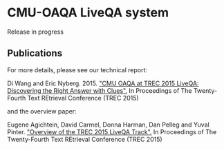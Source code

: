 # CMU-OAQA LiveQA system

Release in progress

Publications
----
For more details, please see our technical report:
> 
Di Wang and Eric Nyberg. 2015. 
["CMU OAQA at TREC 2015 LiveQA: Discovering the Right Answer with Clues".](http://trec.nist.gov/pubs/trec24/papers/oaqa-QA.pdf)
In Proceedings of The Twenty-Fourth Text REtrieval Conference (TREC 2015)

and the overview paper:
>
Eugene Agichtein, David Carmel, Donna Harman, Dan Pelleg and Yuval Pinter.
["Overview of the TREC 2015 LiveQA Track".](http://trec.nist.gov/pubs/trec24/papers/Overview-QA.pdf)
In Proceedings of The Twenty-Fourth Text REtrieval Conference (TREC 2015)
